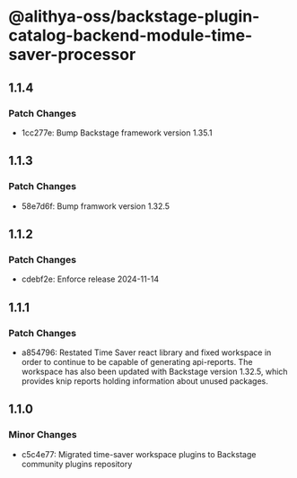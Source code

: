 # @alithya-oss/backstage-plugin-catalog-backend-module-time-saver-processor

## 1.1.4

### Patch Changes

- 1cc277e: Bump Backstage framework version 1.35.1

## 1.1.3

### Patch Changes

- 58e7d6f: Bump framwork version 1.32.5

## 1.1.2

### Patch Changes

- cdebf2e: Enforce release 2024-11-14

## 1.1.1

### Patch Changes

- a854796: Restated Time Saver react library and fixed workspace in order to continue to be capable of generating api-reports. The workspace has also been updated with Backstage version 1.32.5, which provides knip reports holding information about unused packages.

## 1.1.0

### Minor Changes

- c5c4e77: Migrated time-saver workspace plugins to Backstage community plugins repository
